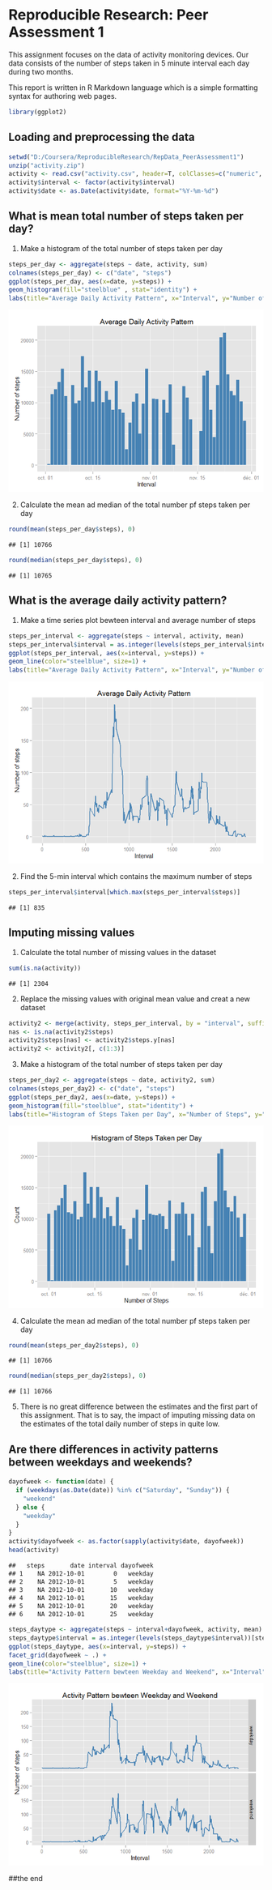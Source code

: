 # Reproducible Research: Peer Assessment 1
This assignment focuses on the data of activity monitoring devices. Our data consists of the number of steps taken in 5 minute interval each day during two months. 

This report is written in R Markdown language which is a simple formatting syntax for authoring web pages.

```r
library(ggplot2)
```

## Loading and preprocessing the data

```r
setwd("D:/Coursera/ReproducibleResearch/RepData_PeerAssessment1")
unzip("activity.zip")
activity <- read.csv("activity.csv", header=T, colClasses=c("numeric", "character", "numeric"))
activity$interval <- factor(activity$interval)
activity$date <- as.Date(activity$date, format="%Y-%m-%d")
```


## What is mean total number of steps taken per day?
1. Make a histogram of the total number of steps taken per day

```r
steps_per_day <- aggregate(steps ~ date, activity, sum)
colnames(steps_per_day) <- c("date", "steps")
ggplot(steps_per_day, aes(x=date, y=steps)) +
geom_histogram(fill="steelblue" , stat="identity") +
labs(title="Average Daily Activity Pattern", x="Interval", y="Number of steps") 
```

![](PA1_template_files/figure-html/unnamed-chunk-3-1.png) 

2. Calculate the mean ad median of the total number pf steps taken per day

```r
round(mean(steps_per_day$steps), 0)
```

```
## [1] 10766
```

```r
round(median(steps_per_day$steps), 0)
```

```
## [1] 10765
```

## What is the average daily activity pattern?
1. Make a time series plot bewteen interval and average number of steps 

```r
steps_per_interval <- aggregate(steps ~ interval, activity, mean)
steps_per_interval$interval = as.integer(levels(steps_per_interval$interval))[steps_per_interval$interval]
ggplot(steps_per_interval, aes(x=interval, y=steps)) +
geom_line(color="steelblue", size=1) +
labs(title="Average Daily Activity Pattern", x="Interval", y="Number of steps") 
```

![](PA1_template_files/figure-html/unnamed-chunk-5-1.png) 

2. Find the 5-min interval which contains the maximum number of steps

```r
steps_per_interval$interval[which.max(steps_per_interval$steps)]
```

```
## [1] 835
```

## Imputing missing values
1. Calculate the total number of missing values in the dataset

```r
sum(is.na(activity))
```

```
## [1] 2304
```

2. Replace the missing values with original mean value and creat a new dataset

```r
activity2 <- merge(activity, steps_per_interval, by = "interval", suffixes = c("", ".y"))
nas <- is.na(activity2$steps)
activity2$steps[nas] <- activity2$steps.y[nas]
activity2 <- activity2[, c(1:3)]
```

3. Make a histogram of the total number of steps taken per day

```r
steps_per_day2 <- aggregate(steps ~ date, activity2, sum)
colnames(steps_per_day2) <- c("date", "steps")
ggplot(steps_per_day2, aes(x=date, y=steps)) +
geom_histogram(fill="steelblue", stat="identity") +
labs(title="Histogram of Steps Taken per Day", x="Number of Steps", y="Count") 
```

![](PA1_template_files/figure-html/unnamed-chunk-9-1.png) 

4. Calculate the mean ad median of the total number pf steps taken per day

```r
round(mean(steps_per_day2$steps), 0)
```

```
## [1] 10766
```

```r
round(median(steps_per_day2$steps), 0)
```

```
## [1] 10766
```

5. There is no great difference between the estimates and the first part of this assignment. That is to say, the impact of imputing missing data on the estimates of the total daily number of steps in quite low.

## Are there differences in activity patterns between weekdays and weekends?

```r
dayofweek <- function(date) {
  if (weekdays(as.Date(date)) %in% c("Saturday", "Sunday")) {
    "weekend"
  } else {
    "weekday"
  }
}
activity$dayofweek <- as.factor(sapply(activity$date, dayofweek))
head(activity)
```

```
##   steps       date interval dayofweek
## 1    NA 2012-10-01        0   weekday
## 2    NA 2012-10-01        5   weekday
## 3    NA 2012-10-01       10   weekday
## 4    NA 2012-10-01       15   weekday
## 5    NA 2012-10-01       20   weekday
## 6    NA 2012-10-01       25   weekday
```


```r
steps_daytype <- aggregate(steps ~ interval+dayofweek, activity, mean)
steps_daytype$interval = as.integer(levels(steps_daytype$interval))[steps_daytype$interval]
ggplot(steps_daytype, aes(x=interval, y=steps)) +
facet_grid(dayofweek ~ .) +
geom_line(color="steelblue", size=1) +
labs(title="Activity Pattern bewteen Weekday and Weekend", x="Interval", y="Number of steps") 
```

![](PA1_template_files/figure-html/unnamed-chunk-12-1.png) 

##the end

